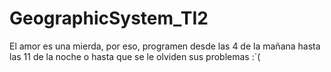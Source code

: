 # GeographicSystem_TI2
El amor es una mierda, por eso, programen desde las 4 de la mañana hasta las 11 de la noche o hasta que se le olviden sus problemas :´(
